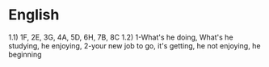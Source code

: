 # English
1.1) 1F, 2E, 3G, 4A, 5D, 6H, 7B, 8C 
1.2) 1-What's he doing, What's he studying, he enjoying, 
2-your new job to go, it's getting, he not enjoying, he beginning
